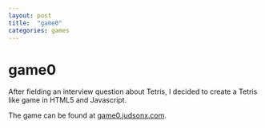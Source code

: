 ```yaml
---
layout: post
title:  "game0"
categories: games
---
```


# game0

After fielding an interview question about Tetris, I decided to create a Tetris
like game in HTML5 and Javascript.

The game can be found at [game0.judsonx.com](http://game0.judsonx.com).
